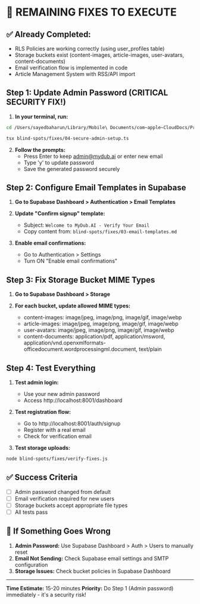 # 🚨 REMAINING FIXES TO EXECUTE

## ✅ Already Completed:
- RLS Policies are working correctly (using user_profiles table)
- Storage buckets exist (content-images, article-images, user-avatars, content-documents)
- Email verification flow is implemented in code
- Article Management System with RSS/API import

## Step 1: Update Admin Password (CRITICAL SECURITY FIX!)

1. **In your terminal, run:**
```bash
cd /Users/sayedbaharun/Library/Mobile\ Documents/com~apple~CloudDocs/Proffessional/Revolv\ Group/Projects/Current\ Projects/Hikma\ Digital/Projects/MyDub.ai/03_Website_Development

tsx blind-spots/fixes/04-secure-admin-setup.ts
```

2. **Follow the prompts:**
   - Press Enter to keep admin@mydub.ai or enter new email
   - Type 'y' to update password
   - Save the generated password securely

## Step 2: Configure Email Templates in Supabase

1. **Go to Supabase Dashboard > Authentication > Email Templates**

2. **Update "Confirm signup" template:**
   - Subject: `Welcome to MyDub.AI - Verify Your Email`
   - Copy content from: `blind-spots/fixes/03-email-templates.md`

3. **Enable email confirmations:**
   - Go to Authentication > Settings
   - Turn ON "Enable email confirmations"

## Step 3: Fix Storage Bucket MIME Types

1. **Go to Supabase Dashboard > Storage**

2. **For each bucket, update allowed MIME types:**
   - content-images: image/jpeg, image/png, image/gif, image/webp
   - article-images: image/jpeg, image/png, image/gif, image/webp
   - user-avatars: image/jpeg, image/png, image/gif, image/webp
   - content-documents: application/pdf, application/msword, application/vnd.openxmlformats-officedocument.wordprocessingml.document, text/plain

## Step 4: Test Everything

1. **Test admin login:**
   - Use your new admin password
   - Access http://localhost:8001/dashboard

2. **Test registration flow:**
   - Go to http://localhost:8001/auth/signup
   - Register with a real email
   - Check for verification email

3. **Test storage uploads:**
```bash
node blind-spots/fixes/verify-fixes.js
```

## ✅ Success Criteria

- [ ] Admin password changed from default
- [ ] Email verification required for new users
- [ ] Storage buckets accept appropriate file types
- [ ] All tests pass

## 🚨 If Something Goes Wrong

1. **Admin Password:** Use Supabase Dashboard > Auth > Users to manually reset
2. **Email Not Sending:** Check Supabase email settings and SMTP configuration
3. **Storage Issues:** Check bucket policies in Supabase Dashboard

---
**Time Estimate:** 15-20 minutes
**Priority:** Do Step 1 (Admin password) immediately - it's a security risk!